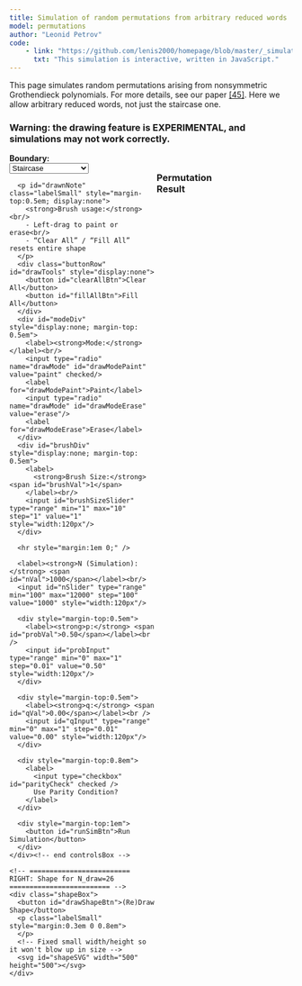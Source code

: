 ```yaml
---
title: Simulation of random permutations from arbitrary reduced words
model: permutations
author: "Leonid Petrov"
code:
    - link: "https://github.com/lenis2000/homepage/blob/master/_simulations/permutations/2025-01-26-Grothendieck-shenanigans-any-shape.md"
      txt: "This simulation is interactive, written in JavaScript."
---
```


<div class="container mt-4 mb-3" style="overflow: visible">
    <p>
        This page simulates random permutations arising from nonsymmetric
        Grothendieck polynomials. For more details, see our paper
        <a href="{{site.url}}/2024/07/Grothendieck-shenanigans/">[45]</a>. Here
        we allow arbitrary reduced words, not just the staircase one.
    </p>

<h3>
    Warning: the drawing feature is EXPERIMENTAL, and simulations may not work correctly.
</h3>

   <div class="flexRow" style="display: flex;">
    <!-- ========================= LEFT: Controls ========================= -->
    <div class="controlsBox">
      <label><strong>Boundary:</strong></label><br />
      <select id="boundarySelect">
        <option value="staircase">Staircase</option>
        <option value="shaep">Quadratic (Crab)</option>
        <option value="userdrawn">User‐Drawn (Brush)</option>
      </select>

      <p id="drawnNote" class="labelSmall" style="margin-top:0.5em; display:none">
        <strong>Brush usage:</strong><br/>
        - Left‐drag to paint or erase<br/>
        - “Clear All” / “Fill All” resets entire shape
      </p>
      <div class="buttonRow" id="drawTools" style="display:none">
        <button id="clearAllBtn">Clear All</button>
        <button id="fillAllBtn">Fill All</button>
      </div>
      <div id="modeDiv" style="display:none; margin-top: 0.5em">
        <label><strong>Mode:</strong></label><br/>
        <input type="radio" name="drawMode" id="drawModePaint" value="paint" checked/>
        <label for="drawModePaint">Paint</label>
        <input type="radio" name="drawMode" id="drawModeErase" value="erase"/>
        <label for="drawModeErase">Erase</label>
      </div>
      <div id="brushDiv" style="display:none; margin-top: 0.5em">
        <label>
          <strong>Brush Size:</strong> <span id="brushVal">1</span>
        </label><br/>
        <input id="brushSizeSlider" type="range" min="1" max="10" step="1" value="1" style="width:120px"/>
      </div>

      <hr style="margin:1em 0;" />

      <label><strong>N (Simulation):</strong> <span id="nVal">1000</span></label><br/>
      <input id="nSlider" type="range" min="100" max="12000" step="100" value="1000" style="width:120px"/>

      <div style="margin-top:0.5em">
        <label><strong>p:</strong> <span id="probVal">0.50</span></label><br />
        <input id="probInput" type="range" min="0" max="1" step="0.01" value="0.50" style="width:120px"/>
      </div>

      <div style="margin-top:0.5em">
        <label><strong>q:</strong> <span id="qVal">0.00</span></label><br />
        <input id="qInput" type="range" min="0" max="1" step="0.01" value="0.00" style="width:120px"/>
      </div>

      <div style="margin-top:0.8em">
        <label>
          <input type="checkbox" id="parityCheck" checked />
          Use Parity Condition?
        </label>
      </div>

      <div style="margin-top:1em">
        <button id="runSimBtn">Run Simulation</button>
      </div>
    </div><!-- end controlsBox -->

    <!-- ========================= RIGHT: Shape for N_draw=26 ========================= -->
    <div class="shapeBox">
      <button id="drawShapeBtn">(Re)Draw Shape</button>
      <p class="labelSmall" style="margin:0.3em 0 0.8em">
      </p>
      <!-- Fixed small width/height so it won't blow up in size -->
      <svg id="shapeSVG" width="500" height="500"></svg>
    </div>
  </div><!-- end flexRow -->

  <!-- ========================= Final Permutation ========================= -->
  <h3 style="clear:both; margin-top:2em">Permutation Result</h3>
  <svg id="permSVG" width="400" height="400"></svg>
</div>

<script src="https://d3js.org/d3.v7.min.js"></script>
<script>
////////////////////////////////////////
// 1) Small grid for user drawing
////////////////////////////////////////
const N_DRAW = 26;             // small “shape‐drawing N”
const T_DRAW = 2 * N_DRAW - 3; // 49
const I_DRAW = N_DRAW;         // 26

let userShapeMatrix = [];
let cellMap = [];

function initUserShapeMatrix() {
  userShapeMatrix = [];
  for (let t = 0; t < T_DRAW; t++) {
    userShapeMatrix.push(new Array(I_DRAW).fill(false));
  }
}
initUserShapeMatrix();

////////////////////////////////////////
// 2) Boundary condition helpers
////////////////////////////////////////
function isStaircase(t, i, N) {
  const useParity = document.getElementById("parityCheck").checked;
  let cond = (t + i >= N) && (t - i <= N - 2);
  if (useParity) {
    cond = cond && ((t - i + N) % 2 === 0);
  }
  return cond;
}

function isShaep(t, i, N) {
  const useParity = document.getElementById("parityCheck").checked;
  const k = Math.floor((i * i)/20);
  let cond = (t + k >= N) && (t - k <= N - 2);
  if (useParity) {
    cond = cond && ((t - i + N) % 2 === 0);
  }
  return cond;
}

////////////////////////////////////////
// 3) Scale (t,i) from big N → small grid
//    (for userdrawn boundary)
////////////////////////////////////////
function isUserDrawnActive(t, i, N) {
  // Map big grid (1..2N-3 × 1..N) to small grid (1..T_DRAW × 1..I_DRAW)
  const T_big = 2*N - 3;
  // fraction along each axis
  const fracT = (t - 1)/(T_big - 1); // from 0..1
  const fracI = (i - 1)/(N - 1);

  // scale to small grid indices
  const tSmall = Math.floor(fracT * (T_DRAW - 1)) + 1;
  const iSmall = Math.floor(fracI * (I_DRAW - 1)) + 1;

  if (tSmall < 1 || tSmall > T_DRAW) return false;
  if (iSmall < 1 || iSmall > I_DRAW) return false;

  const drawnOn = userShapeMatrix[tSmall - 1][iSmall - 1];
  const useParity = document.getElementById("parityCheck").checked;

  if (!drawnOn) return false;
  if (useParity) {
    return ((t - i + N) % 2 === 0);
  }
  return true;
}

////////////////////////////////////////
// 4) “Draw shape” in the small grid
////////////////////////////////////////
function drawShape() {
  const boundary = document.getElementById("boundarySelect").value;
  if (boundary === "staircase") {
    for (let t = 1; t <= T_DRAW; t++) {
      for (let i = 1; i <= I_DRAW; i++) {
        userShapeMatrix[t - 1][i - 1] = isStaircase(t, i, N_DRAW);
      }
    }
  } else if (boundary === "shaep") {
    for (let t = 1; t <= T_DRAW; t++) {
      for (let i = 1; i <= I_DRAW; i++) {
        userShapeMatrix[t - 1][i - 1] = isShaep(t, i, N_DRAW);
      }
    }
  }
  // if userdrawn => keep existing
  renderShapeSVG(boundary);
}

////////////////////////////////////////
// 5) Render the small shape as an SVG
////////////////////////////////////////
let isPainting = false;
function renderShapeSVG(boundary) {
  const svg = d3.select("#shapeSVG");
  svg.selectAll("*").remove(); // clear old

  cellMap = Array.from({ length: T_DRAW }, () => new Array(I_DRAW));

  // Use very small cell size = 2×2 for fewer pixels
  const cellW = 7, cellH = 7;

  // No "viewBox" => we rely on the fixed width/height in the <svg> tag
  // We'll directly place rectangles in pixel coordinates
  const rectData = [];
  for (let t = 1; t <= T_DRAW; t++) {
    for (let i = 1; i <= I_DRAW; i++) {
      rectData.push({
        t,
        i,
        active: userShapeMatrix[t - 1][i - 1]
      });
    }
  }

  svg.selectAll("rect")
    .data(rectData)
    .join("rect")
    .attr("x", d => (d.i - 1) * cellW)
    .attr("y", d => (d.t - 1) * cellH)
    .attr("width", cellW)
    .attr("height", cellH)
    .attr("fill", d => d.active ? "red" : "white")
    .each(function(d) {
      cellMap[d.t - 1][d.i - 1] = this;
    })
    .on("mouseover", (evt, d) => {
      if (isPainting && boundary === "userdrawn") {
        paintOrEraseBrush(d);
      }
    })
    .on("mousedown", (evt, d) => {
      evt.preventDefault();
      if (boundary === "userdrawn") {
        isPainting = true;
        paintOrEraseBrush(d);
      }
    });

  // Stop painting if mouse leaves
  svg.on("mouseup",  () => { isPainting = false; });
  svg.on("mouseleave", () => { isPainting = false; });
}

function paintOrEraseBrush(cellData) {
  const brushSize = +document.getElementById("brushSizeSlider").value;
  const paintMode = document.getElementById("drawModePaint").checked;
  const newVal = paintMode;

  const tC = cellData.t - 1;
  const iC = cellData.i - 1;
  for (let dt = -brushSize; dt <= brushSize; dt++) {
    for (let di = -brushSize; di <= brushSize; di++) {
      const tt = tC + dt;
      const ii = iC + di;
      if (tt >= 0 && tt < T_DRAW && ii >= 0 && ii < I_DRAW) {
        userShapeMatrix[tt][ii] = newVal;
        d3.select(cellMap[tt][ii]).attr("fill", newVal ? "red" : "white");
      }
    }
  }
}

////////////////////////////////////////
// 6) Clear/Fill the small grid
////////////////////////////////////////
function clearAllUserDrawn() {
  for (let t = 0; t < T_DRAW; t++) {
    for (let i = 0; i < I_DRAW; i++) {
      userShapeMatrix[t][i] = false;
    }
  }
}
function fillAllUserDrawn() {
  for (let t = 0; t < T_DRAW; t++) {
    for (let i = 0; i < I_DRAW; i++) {
      userShapeMatrix[t][i] = true;
    }
  }
}

////////////////////////////////////////
// 7) Grothendieck simulation on NxN
////////////////////////////////////////
function generateSwaps(t, N, swaps, boundary) {
  for (let i = 1; i < N; i++) {
    let active = false;
    if (boundary === "staircase") {
      active = isStaircase(t, i, N);
    } else if (boundary === "shaep") {
      active = isShaep(t, i, N);
    } else {
      // userdrawn + parity
      active = isUserDrawnActive(t, i, N);
    }
    swaps[i - 1] = active ? 1 : 0;
  }
}

function applyRandomSwap(sigma, swaps, N, p, q) {
  for (let i = 0; i < N - 1; i++) {
    if (swaps[i] === 1) {
      // Upward
      if (sigma[i] < sigma[i + 1] && Math.random() < p) {
        [sigma[i], sigma[i + 1]] = [sigma[i + 1], sigma[i]];
        continue;
      }
      // Downward
      if (sigma[i] > sigma[i + 1] && Math.random() < p * q) {
        [sigma[i], sigma[i + 1]] = [sigma[i + 1], sigma[i]];
        continue;
      }
    }
  }
}

function runSimulation(N, p, q, boundary) {
  const sigma = Array.from({ length: N }, (_, idx) => idx + 1);
  const swaps = new Array(N - 1).fill(0);
  const T_MAX = 2*N - 3;
  for (let t = 1; t <= T_MAX; t++) {
    generateSwaps(t, N, swaps, boundary);
    applyRandomSwap(sigma, swaps, N, p, q);
  }
  return sigma;
}

////////////////////////////////////////
// 8) Draw final permutation
////////////////////////////////////////
function drawPermutationMatrix(sigma) {
  const svg = d3.select("#permSVG");
  svg.selectAll("*").remove();

  const N = sigma.length;
  // We fix width/height in HTML (400×400). Let's define a small margin inside.
  const margin = 30, chartSize = 340;
  // We'll just use a naive scale
  const xScale = d3.scaleLinear()
                   .domain([-0.5, N-0.5])
                   .range([margin, margin + chartSize]);
  const yScale = d3.scaleLinear()
                   .domain([-0.5, N-0.5])
                   .range([margin, margin + chartSize]);

  const radius = (N > 2000) ? 1 : 2;
  const data = sigma.map((val, i) => ({ row: i, col: val - 1 }));

  svg.selectAll("circle")
    .data(data)
    .join("circle")
    .attr("cx", d => xScale(d.row))
    .attr("cy", d => yScale(d.col))
    .attr("r", radius)
    .attr("fill", "steelblue");
}

////////////////////////////////////////
// 9) Wire up UI
////////////////////////////////////////
function initUI() {
  // Toggle user‐drawn UI
  document.getElementById("boundarySelect").addEventListener("change", e => {
    const val = e.target.value;
    const show = (val === "userdrawn");
    document.getElementById("drawnNote").style.display = show ? "block" : "none";
    document.getElementById("drawTools").style.display = show ? "flex" : "none";
    document.getElementById("brushDiv").style.display = show ? "block" : "none";
    document.getElementById("modeDiv").style.display = show ? "block" : "none";
  });

  // Brush size
  document.getElementById("brushSizeSlider").addEventListener("input", e => {
    document.getElementById("brushVal").textContent = e.target.value;
  });

  // N slider
  document.getElementById("nSlider").addEventListener("input", e => {
    document.getElementById("nVal").textContent = e.target.value;
  });

  // p,q sliders
  document.getElementById("probInput").addEventListener("input", e => {
    document.getElementById("probVal").textContent = parseFloat(e.target.value).toFixed(2);
  });
  document.getElementById("qInput").addEventListener("input", e => {
    document.getElementById("qVal").textContent = parseFloat(e.target.value).toFixed(2);
  });

  // Draw shape
  document.getElementById("drawShapeBtn").addEventListener("click", () => {
    drawShape();
  });

  // Run Simulation
  document.getElementById("runSimBtn").addEventListener("click", () => {
    const boundary = document.getElementById("boundarySelect").value;
    const N = +document.getElementById("nSlider").value;
    const p = +document.getElementById("probInput").value;
    const q = +document.getElementById("qInput").value;

    const sigma = runSimulation(N, p, q, boundary);
    drawPermutationMatrix(sigma);
  });

  // Clear/Fill
  document.getElementById("clearAllBtn").addEventListener("click", () => {
    clearAllUserDrawn();
    renderShapeSVG("userdrawn");
  });
  document.getElementById("fillAllBtn").addEventListener("click", () => {
    fillAllUserDrawn();
    renderShapeSVG("userdrawn");
  });
}

window.addEventListener("DOMContentLoaded", () => {
  initUI();
  // Hide userdrawn UI by default
  document.getElementById("drawnNote").style.display = "none";
  document.getElementById("drawTools").style.display = "none";
  document.getElementById("brushDiv").style.display = "none";
  document.getElementById("modeDiv").style.display = "none";

  // Initialize numeric labels
  document.getElementById("nVal").textContent = "1000";
  document.getElementById("probVal").textContent = "0.50";
  document.getElementById("qVal").textContent = "0.00";
  document.getElementById("brushVal").textContent = "1";
});
</script>

